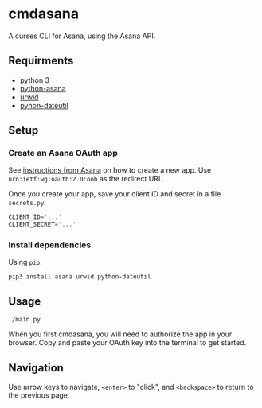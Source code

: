 # cmdasana
A curses CLI for Asana, using the Asana API.

## Requirments
* python 3
* [python-asana](https://github.com/Asana/python-asana)
* [urwid](http://urwid.org)
* [pyhon-dateutil](https://github.com/dateutil/dateutil/)

## Setup
### Create an Asana OAuth app
See [instructions from Asana](https://asana.com/developers/documentation/getting-started/auth#register-an-app)
on how to create a new app. Use `urn:ietf:wg:oauth:2.0:oob` as the redirect
URL.

Once you create your app, save your client ID and secret in a file `secrets.py`:
```python
CLIENT_ID='...'
CLIENT_SECRET='...'
```

### Install dependencies
Using `pip`:
```
pip3 install asana urwid python-dateutil
```

## Usage
```
./main.py
```

When you first cmdasana, you will need to authorize the app in your browser.
Copy and paste your OAuth key into the terminal to get started.

## Navigation
Use arrow keys to navigate, `<enter>` to "click", and `<backspace>` to return to
the previous page.
